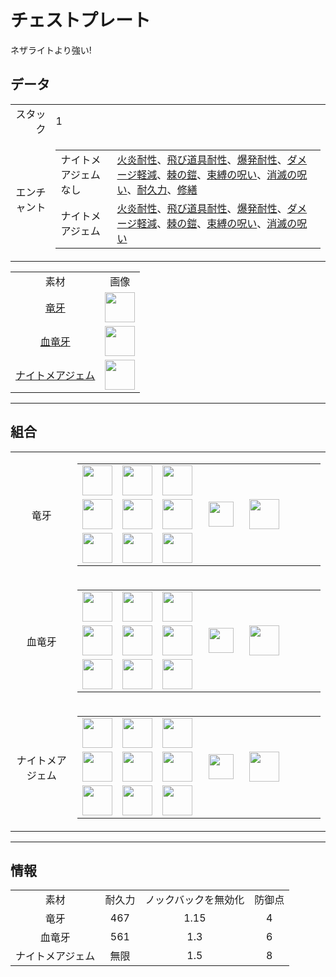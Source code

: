 # チェストプレート
ネザライトより強い!

## データ
<table>
    <tr><td align="end">スタック</td><td>1</td></tr>
    <tr><td align="end">エンチャント</td><td>
        <table>
            <tr><td>ナイトメアジェムなし</td><td><a href="https://minecraft.fandom.com/ja/wiki/火炎耐性">火炎耐性</a>、<a href="https://minecraft.fandom.com/ja/wiki/飛び道具耐性">飛び道具耐性</a>、<a href="https://minecraft.fandom.com/ja/wiki/爆発耐性">爆発耐性</a>、<a href="https://minecraft.fandom.com/ja/wiki/ダメージ軽減">ダメージ軽減</a>、<a href="https://minecraft.fandom.com/ja/wiki/棘の鎧">棘の鎧</a>、<a href="https://minecraft.fandom.com/ja/wiki/束縛の呪い">束縛の呪い</a>、<a href="https://minecraft.fandom.com/ja/wiki/消滅の呪い">消滅の呪い</a>、<a href="https://minecraft.fandom.com/ja/wiki/耐久力">耐久力</a>、<a href="https://minecraft.fandom.com/ja/wiki/修繕">修繕</a></td></tr>
            <tr><td>ナイトメアジェム</td><td><a href="https://minecraft.fandom.com/ja/wiki/火炎耐性">火炎耐性</a>、<a href="https://minecraft.fandom.com/ja/wiki/飛び道具耐性">飛び道具耐性</a>、<a href="https://minecraft.fandom.com/ja/wiki/爆発耐性">爆発耐性</a>、<a href="https://minecraft.fandom.com/ja/wiki/ダメージ軽減">ダメージ軽減</a>、<a href="https://minecraft.fandom.com/ja/wiki/棘の鎧">棘の鎧</a>、<a href="https://minecraft.fandom.com/ja/wiki/束縛の呪い">束縛の呪い</a>、<a href="https://minecraft.fandom.com/ja/wiki/消滅の呪い">消滅の呪い</a></td></tr>
        </table>
    </td></tr>
</table>
<table>
    <tr><td align="center">素材</td><td align="center">画像</td></tr>
    <tr><td align="center"><a href="dragon_tooth.md">竜牙</a></td><td><img src="https://i.imgur.com/A2lVkZG.png" height="48"/></td></tr>
    <tr><td align="center"><a href="dragon_blood_tooth.md">血竜牙</a></td><td><img src="https://i.imgur.com/Z51McG5.png" height="48"/></td></tr>
    <tr><td align="center"><a href="nightmare_crystal.md">ナイトメアジェム</a></td><td><img src="https://i.imgur.com/CKid2Sf.png" height="48"/></td></tr>
</table>

---

## 組合
<table>
    <tr>
        <td align="center">竜牙</td>
        <td>
            <table>
                <tr><td><img src="https://i.imgur.com/ZJn6ZOj.png" width="48"/></td><td><img src="https://i.imgur.com/wl43BjZ.png" width="48"/></td><td><img src="https://i.imgur.com/ZJn6ZOj.png" width="48"/></td><td colspan="3"></td></tr>
                <tr><td><img src="https://i.imgur.com/ZJn6ZOj.png" width="48"/></td><td><img src="https://i.imgur.com/ZJn6ZOj.png" width="48"/></td><td><img src="https://i.imgur.com/ZJn6ZOj.png" width="48"/></td><td width="70" align="center"><img src="https://i.imgur.com/VE0KqIE.png" width="40"/></td><td><img src="https://i.imgur.com/A2lVkZG.png" width="48"/></td><td width="70"></td></tr>
                <tr><td><img src="https://i.imgur.com/ZJn6ZOj.png" width="48"/></td><td><img src="https://i.imgur.com/ZJn6ZOj.png" width="48"/></td><td><img src="https://i.imgur.com/ZJn6ZOj.png" width="48"/></td><td colspan="3"></td></tr>
            </table>
        </td>
    </tr>
    <tr>
        <td align="center">血竜牙</td>
        <td>
            <table>
                <tr><td><img src="https://i.imgur.com/DWX8hfU.png" width="48"/></td><td><img src="https://i.imgur.com/wl43BjZ.png" width="48"/></td><td><img src="https://i.imgur.com/DWX8hfU.png" width="48"/></td><td colspan="3"></td></tr>
                <tr><td><img src="https://i.imgur.com/DWX8hfU.png" width="48"/></td><td><img src="https://i.imgur.com/DWX8hfU.png" width="48"/></td><td><img src="https://i.imgur.com/DWX8hfU.png" width="48"/></td><td width="70" align="center"><img src="https://i.imgur.com/VE0KqIE.png" width="40"/></td><td><img src="https://i.imgur.com/Z51McG5.png" width="48"/></td><td width="70"></td></tr>
                <tr><td><img src="https://i.imgur.com/DWX8hfU.png" width="48"/></td><td><img src="https://i.imgur.com/DWX8hfU.png" width="48"/></td><td><img src="https://i.imgur.com/DWX8hfU.png" width="48"/></td><td colspan="3"></td></tr>
            </table>
        </td>
    </tr>
    <tr>
        <td align="center">ナイトメアジェム</td>
        <td>
            <table>
                <tr><td><img src="https://i.imgur.com/pivPa8U.png" width="48"/></td><td><img src="https://i.imgur.com/wl43BjZ.png" width="48"/></td><td><img src="https://i.imgur.com/pivPa8U.png" width="48"/></td><td colspan="3"></td></tr>
                <tr><td><img src="https://i.imgur.com/pivPa8U.png" width="48"/></td><td><img src="https://i.imgur.com/pivPa8U.png" width="48"/></td><td><img src="https://i.imgur.com/pivPa8U.png" width="48"/></td><td width="70" align="center"><img src="https://i.imgur.com/VE0KqIE.png" width="40"/></td><td><img src="https://i.imgur.com/CKid2Sf.png" width="48"/></td><td width="70"></td></tr>
                <tr><td><img src="https://i.imgur.com/pivPa8U.png" width="48"/></td><td><img src="https://i.imgur.com/pivPa8U.png" width="48"/></td><td><img src="https://i.imgur.com/pivPa8U.png" width="48"/></td><td colspan="3"></td></tr>
            </table>
        </td>
    </tr>
</table>

---

## 情報

<table>
    <tr><td align="center">素材</td><td align="center">耐久力</td><td align="center">ノックバックを無効化</td><td align="center">防御点</td></tr>
    <tr><td align="center">竜牙</td><td align="center">467</td><td align="center">1.15</td><td align="center">4</td></tr>
    <tr><td align="center">血竜牙</td><td align="center">561</td><td align="center">1.3</td><td align="center">6</td></tr>
    <tr><td align="center">ナイトメアジェム</td><td align="center">無限</td><td align="center">1.5</td><td align="center">8</td></tr>
</table>
